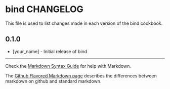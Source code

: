 bind CHANGELOG
==============

This file is used to list changes made in each version of the bind cookbook.

0.1.0
-----
- [your_name] - Initial release of bind

- - -
Check the [Markdown Syntax Guide](http://daringfireball.net/projects/markdown/syntax) for help with Markdown.

The [Github Flavored Markdown page](http://github.github.com/github-flavored-markdown/) describes the differences between markdown on github and standard markdown.
